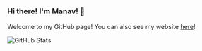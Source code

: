 ### Hi there! I'm Manav! 👋

Welcome to my GitHub page! You can also see my website [here](0xmmalik.github.io)!

![GitHub Stats](https://github-readme-stats.vercel.app/api?username=0xmmalik&show_icons=true&count_private=true)

<!--
**0xmmalik/0xmmalik** is a ✨ _special_ ✨ repository because its `README.md` (this file) appears on your GitHub profile.

Here are some ideas to get you started:

- 🔭 I’m currently working on ...
- 🌱 I’m currently learning ...
- 👯 I’m looking to collaborate on ...
- 🤔 I’m looking for help with ...
- 💬 Ask me about ...
- 📫 How to reach me: ...
- 😄 Pronouns: ...
- ⚡ Fun fact: ...
-->
